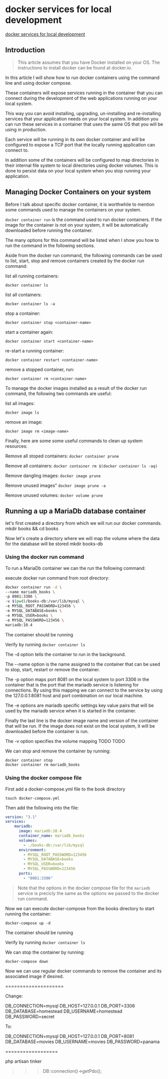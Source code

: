 # docker services for local development

[docker services for local development](https://aregsar.com/blog/2019/docker-services-for-local-development)

## Introduction

> This article assumes that you have Docker installed on your OS. The instructions to install docker can be found at docker.io.

In this article I will show how to run docker containers using the command line and using docker compose.

These containers will expose services running in the container that you can connect during the development of the web applications running on your local system. 

This way you can avoid installing, upgrading, un-installing and re-installing services that your application needs on your local system. In addition you can run these services in a container that uses the same OS that you will be using in production.

Each service will be running in its own docker container and will be configured to expose a TCP port that the locally running application can connect to.

In addition some of the containers will be configured to map directories in their internal file system to local directories using docker volumes. This is done to persist data on your local system when you stop running your application.

## Managing Docker Containers on your system

Before I talk about specific docker container, it is worthwhile to mention some commands used to manage the containers on your system.

`docker container run` is the command used to run docker containers. If the image for the container is not on your system, it will be automatically downloaded before running the container.

The many options for this command will be listed when I show you how to run the command in the following sections.

Aside from the docker run command, the following commands can be used to list, start, stop and remove containers created by the docker run command:

list all running containers:

`docker container ls`

list all containers:

`docker container ls -a`

stop a container:

`docker container stop <container-name>`

start a container again:

`docker container start <container-name>`

re-start a running container:

`docker container restart <container-name>`

remove a stopped container, run:

`docker container rm <container-name>`

To manage the docker images installed as a result of the docker run command, the following two commands are useful:

list all images:

`docker image ls`

remove an image:

`docker image rm <image-name>`

Finally, here are some some useful commands to clean up system resources:

Remove all stoped containers:
`docker container prune`

Remove all containers:
`docker container rm $(docker container ls -aq)`

Remove dangling images:
`docker image prune`

Remove unused images"
`docker image prune -a`

Remove unused volumes:
`docker volume prune`

## Running a up a MariaDb database container

let's first created a directory from which we will run our docker commands.
mkdir books && cd books


Now let's create a directory where we will map the volume where the data for the database will be stored
mkdir books-db

### Using the docker run command

To run a MariaDb container we can the run the following command:

execute docker run command from root directory:

```bash
docker container run -d \
--name mariadb_books \
-p 8081:3306 \
-v $(pwd)/books-db:/var/lib/mysql \
-e MYSQL_ROOT_PASSWORD=123456 \
-e MYSQL_DATABASE=books \
-e MYSQL_USER=books \
-e MYSQL_PASSWORD=123456 \
mariadb:10.4
```
The container should be running

Verify by running  `docker container ls`

The -d option tells the container to run in the background.

The --name option is the name assigned to the container that can be used to stop, start, restart or remove the container.

The -p option maps port 8081 on the local system to port 3306 in the container that is the port that the mariadb service is listening for connections. By using this mapping we can connect to the service by using the 127.0.0.1:8081 host and port combination on our local machine.

The -e options are mariadb specific settings key value pairs that will be used by the mariadb service when it is started in the container.

Finally the last line is the docker image name and version of the container that will be run. If the image does not exist on the local system, it will be downloaded before the container is run.

The -v option specifies the volume mapping
TODO TODO


We can stop and remove the container by running:

```bash
docker container stop
docker container rm mariadb_books
```

### Using the docker compose file

First add a docker-compose.yml file to the book directory

`touch docker-compose.yml`

Then add the following into the file:

```yaml
version: "3.1"
services:
    mariadb:
      image: mariadb:10.4
      container_name: mariadb_books
      volumes:
        - ./books-db:/var/lib/mysql
      environment:
        - MYSQL_ROOT_PASSWORD=123456
        - MYSQL_DATABASE=books
        - MYSQL_USER=books
        - MYSQL_PASSWORD=123456
      ports:
        - "8081:3306"
```

> Note that the options in the docker compose file for the `mariadb` service is precicly the same as the options we passed to the docker run command.

Now we can execute docker-compose from the books directory to start running the container:

`docker-compose up -d`

The container should be running

Verify by running  `docker container ls`

We can stop the container by running:

`docker-compose down`

Now we can use regular docker commands to remove the container and its associated image if desired.

====================

Change:

DB_CONNECTION=mysql
DB_HOST=127.0.0.1
DB_PORT=3306
DB_DATABASE=homestead
DB_USERNAME=homestead
DB_PASSWORD=secret

To:

DB_CONNECTION=mysql
DB_HOST=127.0.0.1
DB_PORT=8081
DB_DATABASE=movies
DB_USERNAME=movies
DB_PASSWORD=panama

==================

php artisan tinker
>>> DB::connection()->getPdo();



